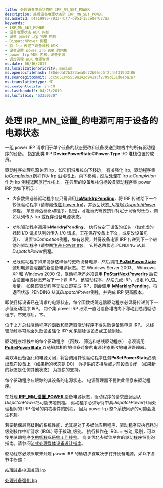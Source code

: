```yaml
---
title: 处理设备电源状态的 IRP_MN_SET_POWER
description: 处理设备电源状态的 IRP_MN_SET_POWER
ms.assetid: b4a19995-7933-41f7-b951-15ce0e4627da
keywords:
- IRP_MN_SET_POWER
- 设备电源状态 WDK 内核
- 设置 power Irp WDK 内核
- DispatchPower 例程
- 将 Irp 传递下设备堆栈 WDK
- 设备设置 power Irp WDK 的内核
- power Irp WDK 内核，设备更改
- 调度例程 WDK 电源管理
ms.date: 06/16/2017
ms.localizationpriority: medium
ms.openlocfilehash: f80deda87b323aea0d72b09ec5f2c4af319d3186
ms.sourcegitcommit: 0cc5051945559a242d941a6f2799d161d8eba2a7
ms.translationtype: MT
ms.contentlocale: zh-CN
ms.lasthandoff: 04/23/2019
ms.locfileid: "63350030"
---
```

# <a name="handling-irpmnsetpower-for-device-power-states"></a>处理 IRP\_MN\_设置\_的电源可用于设备的电源状态





一组 power IRP 请求用于单个设备的状态更改和设备发送到堆栈中的所有驱动程序的设备。 指定此类 IRP **DevicePowerState**中**Power.Type** I/O 堆栈位置的成员。

驱动程序处理电源关闭 Irp，如它们沿堆栈向下移动。 有关强化 Irp，驱动程序集[ *IoCompletion* ](https://msdn.microsoft.com/library/windows/hardware/ff548354)例程作为 Irp 沿堆栈上，向下移动，然后处理在 Irp *IoCompletion*作为 Irp 例程返回旅行堆栈上。 在典型的设备堆栈句柄设备驱动程序集 power IRP 为如下所示：

-   大多数筛选器驱动程序应只需调用[ **IoMarkIrpPending**](https://msdn.microsoft.com/library/windows/hardware/ff549422)，将 IRP 传递给下一个较低驱动程序 (请参阅[传递 Power Irp](passing-power-irps.md))，并返回状态\_从挂起[ *DispatchPower* ](https://docs.microsoft.com/windows-hardware/drivers/ddi/content/wdm/nc-wdm-driver_dispatch)例程。 某些筛选器驱动程序，但是，可能首先需要执行特定于设备的任务，例如队列传入 Irp 或保存设备电源状态。

-   功能驱动程序调用**IoMarkIrpPending**、 执行特定于设备的任务 （如完成的挂起 I/O 请求队列的传入 I/O 请求，正在保存设备上下文，或更改设备电源）、 设置*IoCompletion*例程，如有必要，并将设备电源 IRP 传递到下一个较低的驱动程序 (请参阅[传递 Power Irp](passing-power-irps.md))。 它将返回状态\_PENDING 从其*DispatchPower*例程。

-   总线驱动程序如果能够这样做的更改设备电源，然后调用[ **PoSetPowerState** ](https://msdn.microsoft.com/library/windows/hardware/ff559765)通知电源管理器的新设备电源状态。 在 Windows Server 2003、 Windows XP 和 Windows 2000 仅，驱动程序还必须调用[ **PoStartNextPowerIrp** ](https://msdn.microsoft.com/library/windows/hardware/ff559776)后它会设置电源状态开始下一个幂 IRP。 该驱动程序，然后完成 IRP，指定 IO\_否\_增量。 如果该驱动程序无法立即完成 IRP，则会调用[ **IoMarkIrpPending**](https://msdn.microsoft.com/library/windows/hardware/ff549422)，将返回状态\_PENDING 从其*DispatchPower*例程，并完成 IRP 更高版本。

即使目标设备已在请求的电源状态，每个函数或筛选器驱动程序必须将传递到下一步低驱动程序 IRP。 每个集 power IRP 必须一直沿设备堆栈向下移动到总线驱动程序，它完成后，它。

位于上方总线驱动程序的函数和筛选器驱动程序不得失败设备集电源 IRP。 总线驱动程序可能会失败设备强化 IRP 如果删除该设备或正被删除。

驱动程序堆栈中的每个驱动程序 （函数、 筛选和总线驱动程序） 必须调用[ **PoSetPowerState** ](https://msdn.microsoft.com/library/windows/hardware/ff559765)以通知其相应的设备对象的电源状态更改的电源管理器。

喜欢与设备强化和电源关闭，将会调用其他驱动程序任务**PoSetPowerState**必须出现在设备上 （如果新的状态是 D0） 为提供的支持后或之前设备关闭 （如果新的状态是任何其他状态） 为提供的支持。

每个驱动程序应跟踪的其设备的电源状态。 电源管理器不提供此信息来驱动程序。

在处理[ **IRP\_MN\_设置\_POWER** ](https://msdn.microsoft.com/library/windows/hardware/ff551744)设备电源状态，驱动程序的请求应返回从*DispatchPower*尽可能快地例程。 驱动程序必须等待中其*DispatchPower*代码处理相同的 IRP 信号的内核事件的例程。 因为 power Irp 整个系统同步的可能会发生死锁。

若要确保最高级别的系统性能，尤其是对于多媒体应用程序，驱动程序应执行耗时级别操作中断请求 (IRQL) 等于被动\_级别。 执行操作在 IRQL = 被动\_级别，可以使用驱动程序[专用线程](device-dedicated-threads.md)或[系统工作线程](system-worker-threads.md)。 有关优化多媒体平台的驱动程序性能的指南，请参阅[流式处理媒体设备设计指南](https://msdn.microsoft.com/library/windows/hardware/ff568270)。

驱动程序必须采取来处理 power IRP 的确切步骤取决于打开设备电源，如以下各节中所述：

[处理设备电源关闭 Irp](handling-device-power-down-irps.md)

[处理设备强化 Irp](handling-device-power-up-irps.md)

 

 





